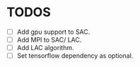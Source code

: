 # TODOS

-   [ ] Add gpu support to SAC.
-   [ ] Add MPI to SAC/ LAC.
-   [ ] Add LAC algorithm.
-   [ ] Set tensorflow dependency as optional.
